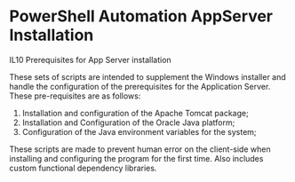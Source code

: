 # PowerShell Automation AppServer Installation

IL10 Prerequisites for App Server installation

These sets of scripts are intended to supplement the Windows installer and handle the configuration of the prerequisites for the Application Server. These
pre-requisites are as follows:

  1. Installation and configuration of the Apache Tomcat package;
  2. Installation and Configuration of the Oracle Java platform;
  3. Configuration of the Java environment variables for the system;

These scripts are made to prevent human error on the client-side when installing and configuring the program for the first time. Also includes custom
functional dependency libraries.
